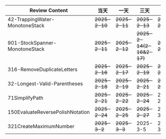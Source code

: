 | **Review Content**               | **当天**        | **一天**        | **三天**                   | **7天**        | **15天**       | **30天**   |
|----------------------------------|---------------|---------------|--------------------------|---------------|---------------|-----------|
| 42-TrappingWater-MonotoneStack   | ~~2025-2-10~~ | ~~2025-2-11~~ | ~~2025-2-13~~            | ~~2025-2-17~~ | ~~2025-2-25~~ | 2025-3-11 |
| 901-StockSpanner-MonotoneStack   | ~~2025-2-11~~ | ~~2025-2-12~~ | ~~2025-2-14(2-16&2-17)~~ | ~~2025-2-18~~ | ~~2025-2-26~~ | 2025-3-12 |
| 316-RemoveDuplicateLetters       | ~~2025-2-16~~ | ~~2025-2-17~~ | ~~2025-2-19~~            | ~~2025-2-23~~ | ~~2025-3-3~~  | 2025-3-18 |
| 32-Longest-Valid-Parentheses     | ~~2025-2-18~~ | ~~2025-2-19~~ | ~~2025-2-21~~            | ~~2025-2-25~~ | 2025-3-5      | 2025-3-20 |
| 71SimplifyPath                   | ~~2025-2-21~~ | ~~2025-2-22~~ | ~~2025-2-24~~            | 2025-2-28     | 2025-3-8      | 2025-3-23 |
| 150EvaluateReversePolishNotation | ~~2025-2-24~~ | ~~2025-2-25~~ | ~~2025-2-27~~            | 2025-3-1      | 2025-3-11     | 2025-3-26 |
| 321CreateMaximumNumber           | ~~2025-3-2~~  | ~~2025-3-3~~  | 2025-3-5                 | 2025-3-9      | 2025-3-16     | 2025-4-2  |